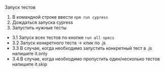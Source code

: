 Запуск тестов

1. В командной строке ввести  `npm run cypress`
2. Дождаться запуска cypress
3. Запустить нужные тесты

* 3.1 Запуск всех тестов по кнопке `run all specs `
* 3.2 Запуск конкретного теста -> клик по .js 
* 3.3 В случае, когда необходимо запустить конкретный тест в .js напишите it.only
* 3.4.В случае, когда необходимо пропустить один/несколько тестов напишите it.skip

